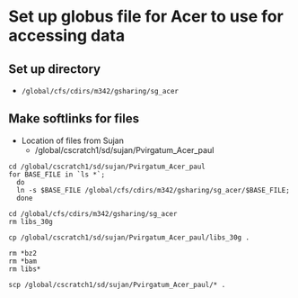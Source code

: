 # Set up globus file for Acer to use for accessing data

## Set up directory
* `/global/cfs/cdirs/m342/gsharing/sg_acer`

## Make softlinks for files
* Location of files from Sujan
  * /global/cscratch1/sd/sujan/Pvirgatum_Acer_paul

```
cd /global/cscratch1/sd/sujan/Pvirgatum_Acer_paul
for BASE_FILE in `ls *`;
  do
  ln -s $BASE_FILE /global/cfs/cdirs/m342/gsharing/sg_acer/$BASE_FILE;
  done

```

```
cd /global/cfs/cdirs/m342/gsharing/sg_acer
rm libs_30g

cp /global/cscratch1/sd/sujan/Pvirgatum_Acer_paul/libs_30g .

rm *bz2
rm *bam
rm libs*

scp /global/cscratch1/sd/sujan/Pvirgatum_Acer_paul/* .
```




